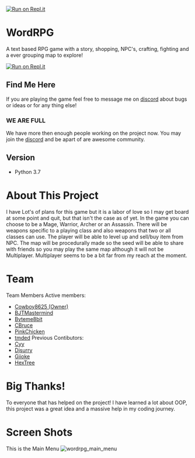 [![Run on Repl.it](https://repl.it/badge/github/cowboy8625/WordRPG)](https://repl.it/github/cowboy8625/WordRPG)
# WordRPG

  A text based RPG game with a story, shopping, NPC's, crafting, fighting and a ever grouping map to explore!

  [![Run on Repl.it](https://repl.it/badge/github/cowboy8625/WordRPG)](https://repl.it/github/cowboy8625/WordRPG)

## Find Me Here
If you are playing the game feel free to message me on [discord](https://discord.gg/8bkzqfm) about bugs or ideas
or for any thing else!

### WE ARE FULL
We have more then enough people working on the project now.  You may join the [discord](https://discord.gg/8bkzqfm) and be apart of are awesome community.

## Version
* Python 3.7

# About This Project
I have Lot's of plans for this game but it is a labor of love so I may get board at some point and quit, but that isn't the case as of yet. In the game you can choose to be a Mage, Warrior, Archer or an Assassin. There will be weapons specific to a playing class and also weapons that two or all classes can use. The player will be able to level up and sell/buy item from NPC.
The map will be procedurally made so the seed will be able to share with friends so you may play the same map although it will not be Multiplayer. Multiplayer seems to be a bit far from my reach at the moment.

# Team
<a name="team-members"></a>Team Members
Active members:
* [Cowboy8625 (Owner)](https://github.com/cowboy8625)
* [BJTMastermind](https://github.com/bjtmastermind)
* [Byteme8bit](https://github.com/Byteme8bit)
* [CBruce](https://github.com/ChristopherLBruce)
* [PinkChicken](https://github.com/PinkChicken)
* [tmded](https://github.com/tmded)
Previous Contibutors:
* [Cyy](https://github.com/JamesCourcelle)
* [Djsurry](https://github.com/Djsurry)
* [Giioke](https://github.com/Giioke)
* [HexTree](https://github.com/HexTree)

# Big Thanks!
To everyone that has helped on the project!  I have learned a lot about OOP, this project was a great idea and a massive help in my coding journey.

# Screen Shots
This is the Main Menu
![wordrpg_main_menu](https://user-images.githubusercontent.com/43012445/48389982-80e16100-e6c5-11e8-99e1-56bf323d52f7.PNG)
